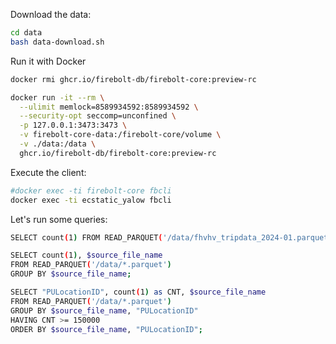 Download the data:

```bash
cd data
bash data-download.sh
```


Run it with Docker

```bash
docker rmi ghcr.io/firebolt-db/firebolt-core:preview-rc

docker run -it --rm \
  --ulimit memlock=8589934592:8589934592 \
  --security-opt seccomp=unconfined \
  -p 127.0.0.1:3473:3473 \
  -v firebolt-core-data:/firebolt-core/volume \
  -v ./data:/data \
  ghcr.io/firebolt-db/firebolt-core:preview-rc
```

Execute the client:

```bash
#docker exec -ti firebolt-core fbcli
docker exec -ti ecstatic_yalow fbcli
```

Let's run some queries:

```bash
SELECT count(1) FROM READ_PARQUET('/data/fhvhv_tripdata_2024-01.parquet');

SELECT count(1), $source_file_name 
FROM READ_PARQUET('/data/*.parquet')
GROUP BY $source_file_name;

SELECT "PULocationID", count(1) as CNT, $source_file_name
FROM READ_PARQUET('/data/*.parquet')
GROUP BY $source_file_name, "PULocationID"
HAVING CNT >= 150000
ORDER BY $source_file_name, "PULocationID";
```

